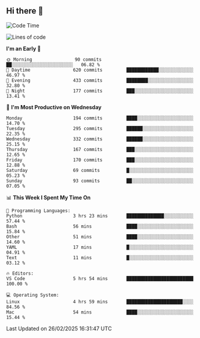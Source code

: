 ## Hi there 👋

<!--
**Wangmerlyn/Wangmerlyn** is a ✨ _special_ ✨ repository because its `README.md` (this file) appears on your GitHub profile.

Here are some ideas to get you started:

- 🔭 I’m currently working on ...
- 🌱 I’m currently learning ...
- 👯 I’m looking to collaborate on ...
- 🤔 I’m looking for help with ...
- 💬 Ask me about ...
- 📫 How to reach me: ...
- 😄 Pronouns: ...
- ⚡ Fun fact: ...
-->
<!--START_SECTION:waka-->
![Code Time](http://img.shields.io/badge/Code%20Time-72%20hrs%203%20mins-blue)

![Lines of code](https://img.shields.io/badge/From%20Hello%20World%20I%27ve%20Written-8.5%20million%20lines%20of%20code-blue)

**I'm an Early 🐤** 

```text
🌞 Morning                90 commits          ██░░░░░░░░░░░░░░░░░░░░░░░   06.82 % 
🌆 Daytime                620 commits         ████████████░░░░░░░░░░░░░   46.97 % 
🌃 Evening                433 commits         ████████░░░░░░░░░░░░░░░░░   32.80 % 
🌙 Night                  177 commits         ███░░░░░░░░░░░░░░░░░░░░░░   13.41 % 
```
📅 **I'm Most Productive on Wednesday** 

```text
Monday                   194 commits         ████░░░░░░░░░░░░░░░░░░░░░   14.70 % 
Tuesday                  295 commits         ██████░░░░░░░░░░░░░░░░░░░   22.35 % 
Wednesday                332 commits         ██████░░░░░░░░░░░░░░░░░░░   25.15 % 
Thursday                 167 commits         ███░░░░░░░░░░░░░░░░░░░░░░   12.65 % 
Friday                   170 commits         ███░░░░░░░░░░░░░░░░░░░░░░   12.88 % 
Saturday                 69 commits          █░░░░░░░░░░░░░░░░░░░░░░░░   05.23 % 
Sunday                   93 commits          ██░░░░░░░░░░░░░░░░░░░░░░░   07.05 % 
```


📊 **This Week I Spent My Time On** 

```text
💬 Programming Languages: 
Python                   3 hrs 23 mins       ██████████████░░░░░░░░░░░   57.44 % 
Bash                     56 mins             ████░░░░░░░░░░░░░░░░░░░░░   15.84 % 
Other                    51 mins             ████░░░░░░░░░░░░░░░░░░░░░   14.60 % 
YAML                     17 mins             █░░░░░░░░░░░░░░░░░░░░░░░░   04.91 % 
Text                     11 mins             █░░░░░░░░░░░░░░░░░░░░░░░░   03.12 % 

🔥 Editors: 
VS Code                  5 hrs 54 mins       █████████████████████████   100.00 % 

💻 Operating System: 
Linux                    4 hrs 59 mins       █████████████████████░░░░   84.56 % 
Mac                      54 mins             ████░░░░░░░░░░░░░░░░░░░░░   15.44 % 
```


 Last Updated on 26/02/2025 16:31:47 UTC
<!--END_SECTION:waka-->
